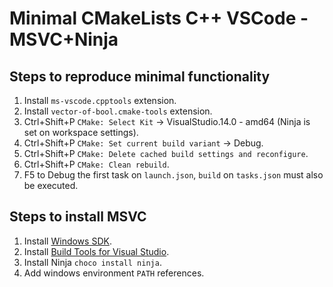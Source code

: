 # Minimal CMakeLists C++ VSCode - MSVC+Ninja

## Steps to reproduce minimal functionality

1. Install `ms-vscode.cpptools` extension.
2. Install `vector-of-bool.cmake-tools` extension.
3. Ctrl+Shift+P `CMake: Select Kit` -> VisualStudio.14.0 - amd64 (Ninja is set on workspace settings).
4. Ctrl+Shift+P `CMake: Set current build variant` -> Debug.
5. Ctrl+Shift+P `CMake: Delete cached build settings and reconfigure`.
6. Ctrl+Shift+P `CMake: Clean rebuild`.
7. F5 to Debug the first task on `launch.json`, `build` on `tasks.json` must also be executed.

## Steps to install MSVC

1. Install [Windows SDK](https://developer.microsoft.com/en-us/windows/downloads/sdk-archive).
2. Install [Build Tools for Visual Studio](https://visualstudio.microsoft.com/downloads/#build-tools-for-visual-studio-2017).
3. Install Ninja `choco install ninja`.
3. Add windows environment `PATH` references.